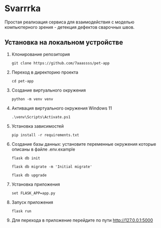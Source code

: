 # Svarrrka
Простая реализация сервиса для взаимодействия с моделью компьютерного зрения - детекция дефектов сварочных швов.

## Установка на локальном устройстве
1. Клонирование репозитория

   ```git clone https://github.com/7aaassss/pet-app```
   
2. Переход в директорию проекта

   ```cd pet-app```
   
3. Создание виртуального окружения
   
   ```python -m venv venv```
   
4. Активация виртуального окружения Windows 11
   
   ```.\venv\Scripts\Activate.ps1```
   
5. Установка зависимостей
   
   ```pip install -r requirements.txt```
   
6. Создание базы данных: установите переменные окружения которые описаны в файле .env.example
    
   ```flask db init```
   
   ```flask db migrate -m 'Initial migrate'```
   
   ```flask db upgrade```
   
7. Установка приложения
    
   ```set FLASK_APP=app.py```
   
8. Запуск приложения
    
   ```flask run```
   
9. Для перехода в приложение перейдите по пути http://127.0.0.1:5000
